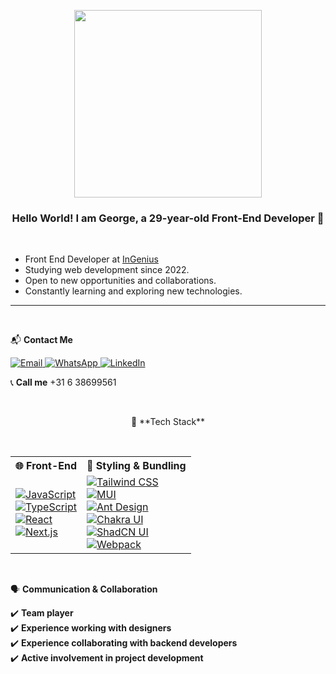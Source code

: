 

<p align="center">
  <img src="https://firebasestorage.googleapis.com/v0/b/svitlospace-b21f8.appspot.com/o/portfolio%2Ffreepik__upload__95404.png?alt=media&token=e70f536a-e669-41ad-b1bb-4576c2a634a3" width="300">
</p>

<div align="center">

### Hello World! I am **George**, a 29-year-old **Front-End Developer** 🚀  
&nbsp;  

<div align="left">

- Front End Developer at [InGenius](https://www.linkedin.com/company/thisisingenius/posts/?feedView=all)  
- Studying web development since 2022.  
- Open to new opportunities and collaborations.
- Constantly learning and exploring new technologies.
---
</div>

&nbsp;  
</div>

 📬 **Contact Me**  

 

<div align="left">
  <span>
    <a href="mailto:heorhiimadzharov@gmail.com">
      <img src="https://img.shields.io/badge/Gmail-D14836?style=for-the-badge&logo=gmail&logoColor=white" alt="Email">
    </a>
  </span>  

  <span>
    <a href="https://wa.me/31638699561">
      <img src="https://img.shields.io/badge/WhatsApp-25D366?style=for-the-badge&logo=whatsapp&logoColor=white" alt="WhatsApp">
    </a>
  </span>  

  <span>
    <a href="https://www.linkedin.com/in/heorhii-madzharov/">
      <img src="https://img.shields.io/badge/LinkedIn-0077B5?style=for-the-badge&logo=linkedin&logoColor=white" alt="LinkedIn">
    </a>
  </span>  

  📞 **Call me** +31 6 38699561
</div>



&nbsp;  

<div align="center">
   🚀 **Tech Stack**  
</div>
 
&nbsp;  

<table align="center">
  <tr>
    <th>🌐 Front-End</th>
    <th>🎨 Styling & Bundling</th>
  </tr>
  <tr>
    <td>
      <a href="https://developer.mozilla.org/en-US/docs/Web/JavaScript">
        <img src="https://img.shields.io/badge/JavaScript-F7DF1E?style=for-the-badge&logo=javascript&logoColor=black" alt="JavaScript">
      </a>
      <br>
      <a href="https://www.typescriptlang.org/">
        <img src="https://img.shields.io/badge/TypeScript-3178C6?style=for-the-badge&logo=typescript&logoColor=white" alt="TypeScript">
      </a>
      <br>
      <a href="https://react.dev/">
        <img src="https://img.shields.io/badge/React-61DAFB?style=for-the-badge&logo=react&logoColor=black" alt="React">
      </a>
      <br>
      <a href="https://nextjs.org/">
        <img src="https://img.shields.io/badge/Next.js-000000?style=for-the-badge&logo=next.js&logoColor=white" alt="Next.js">
      </a>
    </td>
    <td>
      <a href="https://tailwindcss.com/">
        <img src="https://img.shields.io/badge/Tailwind%20CSS-38B2AC?style=for-the-badge&logo=tailwind-css&logoColor=white" alt="Tailwind CSS">
      </a>
      <br>
      <a href="https://mui.com/">
        <img src="https://img.shields.io/badge/MUI-007FFF?style=for-the-badge&logo=mui&logoColor=white" alt="MUI">
      </a>
      <br>
      <a href="https://ant.design/">
        <img src="https://img.shields.io/badge/Ant%20Design-0170FE?style=for-the-badge&logo=antdesign&logoColor=white" alt="Ant Design">
      </a>
      <br>
      <a href="https://chakra-ui.com/">
        <img src="https://img.shields.io/badge/Chakra%20UI-319795?style=for-the-badge&logo=chakraui&logoColor=white" alt="Chakra UI">
      </a>
      <br>
      <a href="https://ui.shadcn.com/">
        <img src="https://img.shields.io/badge/ShadCN%2FUI-121212?style=for-the-badge&logo=shadcn&logoColor=white" alt="ShadCN UI">
      </a>
      <br>
      <a href="https://webpack.js.org/">
        <img src="https://img.shields.io/badge/Webpack-8DD6F9?style=for-the-badge&logo=webpack&logoColor=black" alt="Webpack">
      </a>
    </td>
  </tr>
</table>

&nbsp;  

🗣️ **Communication & Collaboration**  

✔️ **Team player**  
✔️ **Experience working with designers**  
✔️ **Experience collaborating with backend developers**  
✔️ **Active involvement in project development** 

